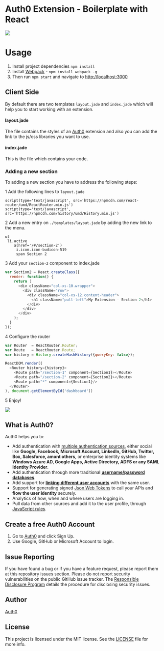 
# Auth0 Extension - Boilerplate with React

![](http://auth0.github.io/auth0-extension-boilerplate-with-react/assets/boilerplate.png)

# Usage

1. Install project dependencies `npm install`
2. Install [Webpack](https://github.com/webpack/webpack) - `npm install webpack -g`
3. Then run `npm start` and navigate to [http://localhost:3000](http://localhost:3000)

## Client Side

By default there are two templates `layout.jade` and `index.jade` which will help you to start working with an extension.

#### layout.jade

The file contains the styles of an [Auth0](https://auth0.com/) extension and also you can add the link to the js/css libraries you want to use.

#### index.jade

This is the file which contains your code.

### Adding a new section

To adding a new section you have to address the following steps:

1 Add the following lines to `layout.jade`
```jade
script(type='text/javascript', src='https://npmcdn.com/react-router/umd/ReactRouter.min.js')
script(type='text/javascript', src='https://npmcdn.com/history/umd/History.min.js')
```
2 Add a new entry on `./templates/layout.jade` by adding the new link to the menu.
```jade
ul
 li.active
    a(href='/#/section-2')
     i.icon.icon-budicon-519
     span Section 2
```
3 Add your `section-2` component to index.jade
```js
var Section2 = React.createClass({
  render: function() {
    return (
      <div className="col-xs-10.wrapper">
        <div className="row">
          <div className="col-xs-12.content-header">
            <h1 className="pull-left">My Extension - Section 2</h1>
          </div>
        </div>
      </div>
    );
  }
});
```
4 Configure the router

```js
var Router  = ReactRouter.Router;
var Route   = ReactRouter.Route;
var history = History.createHashHistory({queryKey: false});

ReactDOM.render((
  <Router history={history}>
    <Route path="/section-1" component={Section1}></Route>
    <Route path="/section-2" component={Section2}></Route>
    <Route path="*" component={Section1}/>
  </Router>
), document.getElementById('dashboard'))
```

5 Enjoy!

![](http://auth0.github.io/auth0-extension-boilerplate-with-react/assets/new-section.png)

## What is Auth0?

Auth0 helps you to:

* Add authentication with [multiple authentication sources](https://docs.auth0.com/identityproviders), either social like **Google, Facebook, Microsoft Account, LinkedIn, GitHub, Twitter, Box, Salesforce, amont others**, or enterprise identity systems like **Windows Azure AD, Google Apps, Active Directory, ADFS or any SAML Identity Provider**.
* Add authentication through more traditional **[username/password databases](https://docs.auth0.com/mysql-connection-tutorial)**.
* Add support for **[linking different user accounts](https://docs.auth0.com/link-accounts)** with the same user.
* Support for generating signed [Json Web Tokens](https://docs.auth0.com/jwt) to call your APIs and **flow the user identity** securely.
* Analytics of how, when and where users are logging in.
* Pull data from other sources and add it to the user profile, through [JavaScript rules](https://docs.auth0.com/rules).

## Create a free Auth0 Account

1. Go to [Auth0](https://auth0.com/signup) and click Sign Up.
2. Use Google, GitHub or Microsoft Account to login.

## Issue Reporting

If you have found a bug or if you have a feature request, please report them at this repository issues section. Please do not report security vulnerabilities on the public GitHub issue tracker. The [Responsible Disclosure Program](https://auth0.com/whitehat) details the procedure for disclosing security issues.

## Author

[Auth0](auth0.com)

## License

This project is licensed under the MIT license. See the [LICENSE](LICENSE) file for more info.
